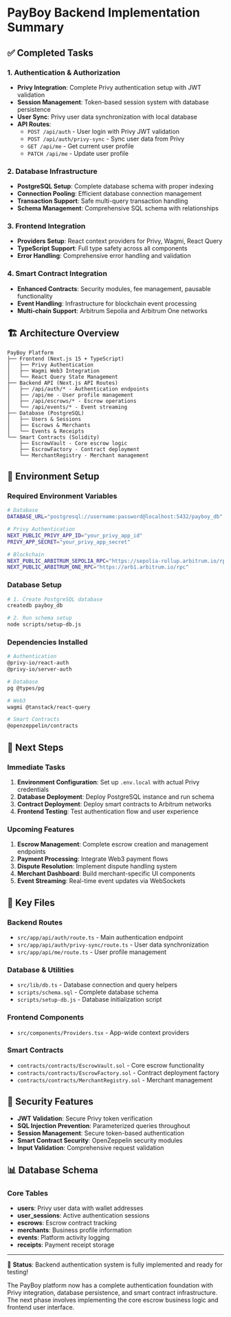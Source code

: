 # PayBoy Backend Implementation Summary

## ✅ Completed Tasks

### 1. Authentication & Authorization
- **Privy Integration**: Complete Privy authentication setup with JWT validation
- **Session Management**: Token-based session system with database persistence  
- **User Sync**: Privy user data synchronization with local database
- **API Routes**:
  - `POST /api/auth` - User login with Privy JWT validation
  - `POST /api/auth/privy-sync` - Sync user data from Privy
  - `GET /api/me` - Get current user profile
  - `PATCH /api/me` - Update user profile

### 2. Database Infrastructure
- **PostgreSQL Setup**: Complete database schema with proper indexing
- **Connection Pooling**: Efficient database connection management
- **Transaction Support**: Safe multi-query transaction handling
- **Schema Management**: Comprehensive SQL schema with relationships

### 3. Frontend Integration
- **Providers Setup**: React context providers for Privy, Wagmi, React Query
- **TypeScript Support**: Full type safety across all components
- **Error Handling**: Comprehensive error handling and validation

### 4. Smart Contract Integration
- **Enhanced Contracts**: Security modules, fee management, pausable functionality
- **Event Handling**: Infrastructure for blockchain event processing
- **Multi-chain Support**: Arbitrum Sepolia and Arbitrum One networks

## 🏗️ Architecture Overview

```
PayBoy Platform
├── Frontend (Next.js 15 + TypeScript)
│   ├── Privy Authentication
│   ├── Wagmi Web3 Integration  
│   └── React Query State Management
├── Backend API (Next.js API Routes)
│   ├── /api/auth/* - Authentication endpoints
│   ├── /api/me - User profile management
│   ├── /api/escrows/* - Escrow operations
│   └── /api/events/* - Event streaming
├── Database (PostgreSQL)
│   ├── Users & Sessions
│   ├── Escrows & Merchants
│   └── Events & Receipts
└── Smart Contracts (Solidity)
    ├── EscrowVault - Core escrow logic
    ├── EscrowFactory - Contract deployment
    └── MerchantRegistry - Merchant management
```

## 🔧 Environment Setup

### Required Environment Variables
```bash
# Database
DATABASE_URL="postgresql://username:password@localhost:5432/payboy_db"

# Privy Authentication  
NEXT_PUBLIC_PRIVY_APP_ID="your_privy_app_id"
PRIVY_APP_SECRET="your_privy_app_secret"

# Blockchain
NEXT_PUBLIC_ARBITRUM_SEPOLIA_RPC="https://sepolia-rollup.arbitrum.io/rpc"
NEXT_PUBLIC_ARBITRUM_ONE_RPC="https://arb1.arbitrum.io/rpc"
```

### Database Setup
```bash
# 1. Create PostgreSQL database
createdb payboy_db

# 2. Run schema setup
node scripts/setup-db.js
```

### Dependencies Installed
```bash
# Authentication
@privy-io/react-auth
@privy-io/server-auth

# Database
pg @types/pg

# Web3
wagmi @tanstack/react-query

# Smart Contracts
@openzeppelin/contracts
```

## 🚀 Next Steps

### Immediate Tasks
1. **Environment Configuration**: Set up `.env.local` with actual Privy credentials
2. **Database Deployment**: Deploy PostgreSQL instance and run schema
3. **Contract Deployment**: Deploy smart contracts to Arbitrum networks
4. **Frontend Testing**: Test authentication flow and user experience

### Upcoming Features
1. **Escrow Management**: Complete escrow creation and management endpoints
2. **Payment Processing**: Integrate Web3 payment flows
3. **Dispute Resolution**: Implement dispute handling system
4. **Merchant Dashboard**: Build merchant-specific UI components
5. **Event Streaming**: Real-time event updates via WebSockets

## 📁 Key Files

### Backend Routes
- `src/app/api/auth/route.ts` - Main authentication endpoint
- `src/app/api/auth/privy-sync/route.ts` - User data synchronization
- `src/app/api/me/route.ts` - User profile management

### Database & Utilities
- `src/lib/db.ts` - Database connection and query helpers
- `scripts/schema.sql` - Complete database schema
- `scripts/setup-db.js` - Database initialization script

### Frontend Components
- `src/components/Providers.tsx` - App-wide context providers

### Smart Contracts
- `contracts/contracts/EscrowVault.sol` - Core escrow functionality
- `contracts/contracts/EscrowFactory.sol` - Contract deployment factory
- `contracts/contracts/MerchantRegistry.sol` - Merchant management

## 🔐 Security Features

- **JWT Validation**: Secure Privy token verification
- **SQL Injection Prevention**: Parameterized queries throughout
- **Session Management**: Secure token-based authentication
- **Smart Contract Security**: OpenZeppelin security modules
- **Input Validation**: Comprehensive request validation

## 📊 Database Schema

### Core Tables
- **users**: Privy user data with wallet addresses
- **user_sessions**: Active authentication sessions
- **escrows**: Escrow contract tracking
- **merchants**: Business profile information
- **events**: Platform activity logging
- **receipts**: Payment receipt storage

---

🎉 **Status**: Backend authentication system is fully implemented and ready for testing!

The PayBoy platform now has a complete authentication foundation with Privy integration, database persistence, and smart contract infrastructure. The next phase involves implementing the core escrow business logic and frontend user interface.
